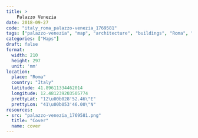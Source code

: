 ```yaml
---
title: > 
    Palazzo Venezia
date: 2018-09-27
code: "italy_roma_palazzo-venezia_1769581"
tags: ["palazzo-venezia", "map", "architecture", "buildings", "Roma", "Italy"]
categories: ["Maps"]
draft: false
format:
  width: 210
  height: 297
  unit: 'mm'
location:
  place: "Roma"
  country: "Italy"
  latitude: 41.89611334462014
  longitude: 12.481239203505774
  prettyLat: "12\u00b028'52.46\"E"
  prettyLon: "41\u00b053'46.00\"N"
resources:
- src: "palazzo-venezia_1769581.png"
  title: "Cover"
  name: cover
---
```

